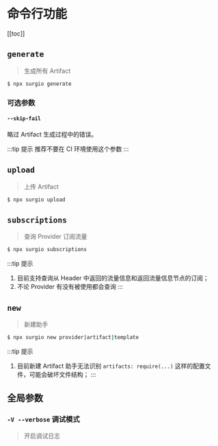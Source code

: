 # 命令行功能

[[toc]]

## `generate`

> 生成所有 Artifact

```bash
$ npx surgio generate
```

### 可选参数

#### `--skip-fail`

略过 Artifact 生成过程中的错误。

:::tip 提示
推荐不要在 CI 环境使用这个参数
:::

## `upload`

> 上传 Artifact

```bash
$ npx surgio upload
```

## `subscriptions`

> 查询 Provider 订阅流量

```bash
$ npx surgio subscriptions
```

:::tip 提示
1. 目前支持查询从 Header 中返回的流量信息和返回流量信息节点的订阅；
2. 不论 Provider 有没有被使用都会查询
:::

## `new`

> 新建助手 <Badge text="v1.16.0" vertical="middle" />

```bash
$ npx surgio new provider|artifact|template
```

:::tip 提示
1. 目前新建 Artifact 助手无法识别 `artifacts: require(...)` 这样的配置文件，可能会破坏文件结构；
:::

## 全局参数

### `-V --verbose` 调试模式

> 开启调试日志
